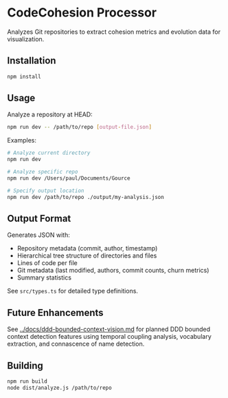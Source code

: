 # CodeCohesion Processor

Analyzes Git repositories to extract cohesion metrics and evolution data for visualization.

## Installation

```bash
npm install
```

## Usage

Analyze a repository at HEAD:

```bash
npm run dev -- /path/to/repo [output-file.json]
```

Examples:

```bash
# Analyze current directory
npm run dev

# Analyze specific repo
npm run dev /Users/paul/Documents/Gource

# Specify output location
npm run dev /path/to/repo ./output/my-analysis.json
```

## Output Format

Generates JSON with:
- Repository metadata (commit, author, timestamp)
- Hierarchical tree structure of directories and files
- Lines of code per file
- Git metadata (last modified, authors, commit counts, churn metrics)
- Summary statistics

See `src/types.ts` for detailed type definitions.

## Future Enhancements

See [../docs/ddd-bounded-context-vision.md](../docs/ddd-bounded-context-vision.md) for planned DDD bounded context detection features using temporal coupling analysis, vocabulary extraction, and connascence of name detection.

## Building

```bash
npm run build
node dist/analyze.js /path/to/repo
```
